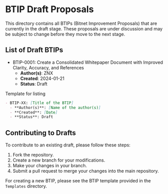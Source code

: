 # BTIP Draft Proposals

This directory contains all BTIPs (Bitnet Improvement Proposals) that are currently in the draft stage. These proposals are under discussion and may be subject to change before they move to the next stage.

## List of Draft BTIPs

- BTIP-0001: Create a Consolidated Whitepaper Document with Improved Clarity, Accuracy, and References
  - **Author(s)**: ZNX
  - **Created**: 2024-01-21
  - **Status**: Draft

Template for listing
```md
- BTIP-XX: [Title of the BTIP]
  - **Author(s)**: [Name of the author(s)]
  - **Created**: [Date]
  - **Status**: Draft
```

## Contributing to Drafts
To contribute to an existing draft, please follow these steps:
1. Fork the repository.
2. Create a new branch for your modifications.
3. Make your changes in your branch.
4. Submit a pull request to merge your changes into the main repository.

For creating a new BTIP, please see the BTIP template provided in the `Templates` directory.
